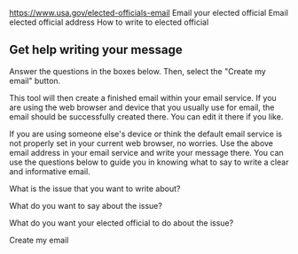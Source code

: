 

https://www.usa.gov/elected-officials-email
Email your elected official
Email elected official address
How to write to elected official

Get help writing your message
-----------------------------

Answer the questions in the boxes below. Then, select the "Create my email" button.

This tool will then create a finished email within your email service. If you are using the web browser and device that you usually use for email, the email should be successfully created there. You can edit it there if you like.

If you are using someone else's device or think the default email service is not properly set in your current web browser, no worries. Use the above email address in your email service and write your message there. You can use the questions below to guide you in knowing what to say to write a clear and informative email.

What is the issue that you want to write about?


What do you want to say about the issue?


What do you want your elected official to do about the issue?


Create my email
